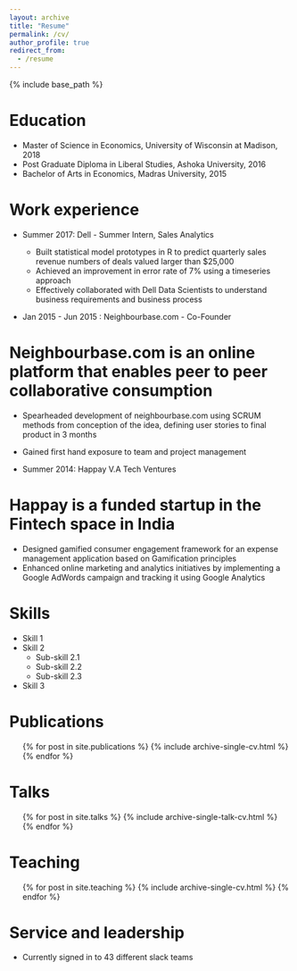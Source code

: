 ```yaml
---
layout: archive
title: "Resume"
permalink: /cv/
author_profile: true
redirect_from:
  - /resume
---
```


{% include base_path %}

Education
======
* Master of Science in Economics, University of Wisconsin at Madison, 2018
* Post Graduate Diploma in Liberal Studies, Ashoka University, 2016
* Bachelor of Arts in Economics, Madras University, 2015

Work experience
======
* Summer 2017: Dell - Summer Intern, Sales Analytics
  * Built statistical model prototypes in R to predict quarterly sales revenue numbers of deals valued larger than $25,000
  * Achieved an improvement in error rate of 7% using a timeseries approach
  * Effectively collaborated with Dell Data Scientists to understand business requirements and business process

* Jan 2015 - Jun 2015 : Neighbourbase.com - Co-Founder

Neighbourbase.com is an online platform that enables peer to peer collaborative consumption
===========================================================================================
  * Spearheaded development of neighbourbase.com using SCRUM methods from conception of the idea, defining user stories to     final product in 3 months
  * Gained first hand exposure to team and project management
  
* Summer 2014: Happay V.A Tech Ventures 

Happay is a funded startup in the Fintech space in India
========================================================
  * Designed gamified consumer engagement framework for an expense management application based on Gamification principles
  * Enhanced online marketing and analytics initiatives by implementing a Google AdWords campaign and tracking it using Google Analytics
  
Skills
======
* Skill 1
* Skill 2
  * Sub-skill 2.1
  * Sub-skill 2.2
  * Sub-skill 2.3
* Skill 3

Publications
======
  <ul>{% for post in site.publications %}
    {% include archive-single-cv.html %}
  {% endfor %}</ul>
  
Talks
======
  <ul>{% for post in site.talks %}
    {% include archive-single-talk-cv.html %}
  {% endfor %}</ul>
  
Teaching
======
  <ul>{% for post in site.teaching %}
    {% include archive-single-cv.html %}
  {% endfor %}</ul>
  
Service and leadership
======
* Currently signed in to 43 different slack teams
